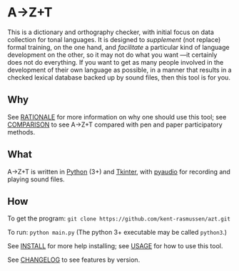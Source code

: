 # A→Z+T

This is a dictionary and orthography checker, with initial focus on data collection for tonal languages. It is designed to *supplement* (not replace) formal training, on the one hand, and *facilitate* a particular kind of language development on the other, so it may not do what you want —it certainly does not do everything. If you want to get as many people involved in the development of their own language as possible, in a manner that results in a checked lexical database backed up by sound files, then this tool is for you.
## Why
See [RATIONALE](RATIONALE.md) for more information on why one should use this tool; see [COMPARISON](COMPARISON.md) to see A→Z+T compared with pen and paper participatory methods.
## What
A→Z+T is written in [Python](https://python.org) (3+) and [Tkinter](https://docs.python.org/3/library/tkinter.html), with [pyaudio](https://pypi.org/project/PyAudio/) for recording and playing sound files.
## How
To get the program: `git clone https://github.com/kent-rasmussen/azt.git`

To run: `python main.py` (The python 3+ executable may be called `python3`.)

See [INSTALL](INSTALL.md) for more help installing; see [USAGE](USAGE.md) for how to use this tool.

See [CHANGELOG](CHANGELOG.md) to see features by version.
